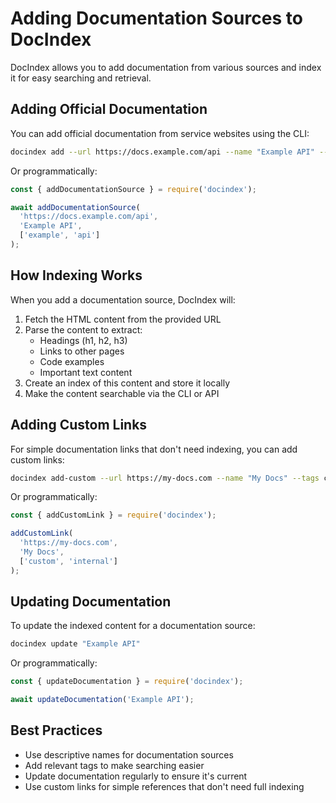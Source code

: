 # Adding Documentation Sources to DocIndex

DocIndex allows you to add documentation from various sources and index it for easy searching and retrieval.

## Adding Official Documentation

You can add official documentation from service websites using the CLI:

```bash
docindex add --url https://docs.example.com/api --name "Example API" --tags example,api
```

Or programmatically:

```javascript
const { addDocumentationSource } = require('docindex');

await addDocumentationSource(
  'https://docs.example.com/api',
  'Example API',
  ['example', 'api']
);
```

## How Indexing Works

When you add a documentation source, DocIndex will:

1. Fetch the HTML content from the provided URL
2. Parse the content to extract:
   - Headings (h1, h2, h3)
   - Links to other pages
   - Code examples
   - Important text content
3. Create an index of this content and store it locally
4. Make the content searchable via the CLI or API

## Adding Custom Links

For simple documentation links that don't need indexing, you can add custom links:

```bash
docindex add-custom --url https://my-docs.com --name "My Docs" --tags custom,internal
```

Or programmatically:

```javascript
const { addCustomLink } = require('docindex');

addCustomLink(
  'https://my-docs.com',
  'My Docs',
  ['custom', 'internal']
);
```

## Updating Documentation

To update the indexed content for a documentation source:

```bash
docindex update "Example API"
```

Or programmatically:

```javascript
const { updateDocumentation } = require('docindex');

await updateDocumentation('Example API');
```

## Best Practices

- Use descriptive names for documentation sources
- Add relevant tags to make searching easier
- Update documentation regularly to ensure it's current
- Use custom links for simple references that don't need full indexing